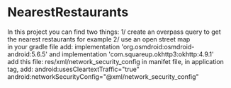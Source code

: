 # NearestRestaurants
In this project you can find two things: 
1/ create an overpass query to get the nearest restaurants for example 
2/ use an open street map    
      in your gradle file add:
  implementation 'org.osmdroid:osmdroid-android:5.6.5'  and
  implementation 'com.squareup.okhttp3:okhttp:4.9.1'  
        add this file: res/xml/network_security_config
     in manifet file, in application tag, add:
        android:usesCleartextTraffic="true"
        android:networkSecurityConfig="@xml/network_security_config"
      
